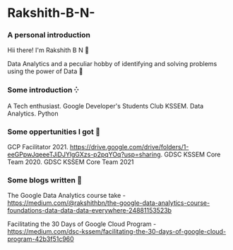 # Rakshith-B-N-
### A personal introduction 
Hii there! I'm Rakshith B N 👋

Data Analytics and a peculiar hobby of identifying and solving problems using the power of Data 🧠

### Some introduction ⁛
A Tech enthusiast. Google Developer's Students Club KSSEM. Data Analytics. Python

### Some oppertunities I got 🎉
GCP Facilitator 2021. https://drive.google.com/drive/folders/1-eeGPpwJqeeeTJiDJYlgGXzs-p2pqYOq?usp=sharing. 
GDSC KSSEM Core Team 2020.
GDSC KSSEM Core Team 2021

### Some blogs written 🔅
The Google Data Analytics course take - https://medium.com/@rakshithbn/the-google-data-analytics-course-foundations-data-data-data-everywhere-24881153523b

Facilitating the 30 Days of Google Cloud Program - https://medium.com/dsc-kssem/facilitating-the-30-days-of-google-cloud-program-42b3f51c960
